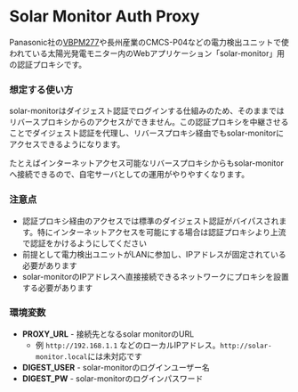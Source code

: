 # Solar Monitor Auth Proxy

Panasonic社の[VBPM277](https://www2.panasonic.biz/jp/energy/solar_industrial/monitor/)や長州産業のCMCS-P04などの電力検出ユニットで使われている太陽光発電モニター内のWebアプリケーション「solar-monitor」用の認証プロキシです。

### 想定する使い方

solar-monitorはダイジェスト認証でログインする仕組みのため、そのままではリバースプロキシからのアクセスができません。この認証プロキシを中継させることでダイジェスト認証を代理し、リバースプロキシ経由でもsolar-monitorにアクセスできるようになります。

たとえばインターネットアクセス可能なリバースプロキシからもsolar-monitorへ接続できるので、自宅サーバとしての運用がやりやすくなります。

### 注意点

- 認証プロキシ経由のアクセスでは標準のダイジェスト認証がバイパスされます。特にインターネットアクセスを可能にする場合は認証プロキシより上流で認証をかけるようにしてください
- 前提として電力検出ユニットがLANに参加し、IPアドレスが固定されている必要があります
- solar-monitorのIPアドレスへ直接接続できるネットワークにプロキシを設置する必要があります

### 環境変数

- **PROXY_URL** - 接続先となるsolar monitorのURL
  - 例 `http://192.168.1.1` などのローカルIPアドレス。`http://solar-monitor.local`には未対応です
- **DIGEST_USER** - solar-monitorのログインユーザー名
- **DIGEST_PW** - solar-monitorのログインパスワード
